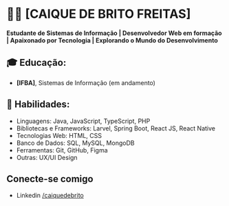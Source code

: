 # 👩‍💻 [CAIQUE DE BRITO FREITAS]

**Estudante de Sistemas de Informação | Desenvolvedor Web em formação | Apaixonado por Tecnologia | Explorando o Mundo do Desenvolvimento**

## 🎓 Educação:
- **[IFBA]**, Sistemas de Informação (em andamento)

## 🚀 Habilidades:
- Linguagens: Java, JavaScript, TypeScript, PHP
- Bibliotecas e Frameworks: Larvel, Spring Boot, React JS, React Native
- Tecnologias Web: HTML, CSS
- Banco de Dados: SQL, MySQL, MongoDB
- Ferramentas: Git, GitHub, Figma
- Outras: UX/UI Design

## Conecte-se comigo

- Linkedin [/caiquedebrito](https://www.linkedin.com/in/caiquedebrito)
